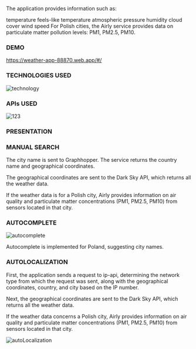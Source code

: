 The application provides information such as:

temperature
feels-like temperature
atmospheric pressure
humidity
cloud cover
wind speed
For Polish cities, the Airly service provides data on particulate matter pollution levels: PM1, PM2.5, PM10.

### DEMO

https://weather-app-88870.web.app/#/

### TECHNOLOGIES USED

![technology](https://user-images.githubusercontent.com/55457173/81743070-5b433c80-94a1-11ea-8eee-c7bd7ac53642.png)

### APIs USED

![123](https://user-images.githubusercontent.com/55457173/81742723-db1cd700-94a0-11ea-8590-bbcc968e5fad.png)

### PRESENTATION

### MANUAL SEARCH
The city name is sent to Graphhopper. The service returns the country name and geographical coordinates.

The geographical coordinates are sent to the Dark Sky API, which returns all the weather data.

If the weather data is for a Polish city, Airly provides information on air quality and particulate matter concentrations (PM1, PM2.5, PM10) from sensors located in that city.

### AUTOCOMPLETE

![autocomplete](https://user-images.githubusercontent.com/55457173/81742634-b3c60a00-94a0-11ea-8fe9-ceb3660e6251.gif)

Autocomplete is implemented for Poland, suggesting city names.

### AUTOLOCALIZATION

First, the application sends a request to ip-api, determining the network type from which the request was sent, along with the geographical coordinates, country, and city based on the IP number.

Next, the geographical coordinates are sent to the Dark Sky API, which returns all the weather data.

If the weather data concerns a Polish city, Airly provides information on air quality and particulate matter concentrations (PM1, PM2.5, PM10) from sensors located in that city.

![autoLocalization](https://user-images.githubusercontent.com/55457173/81742608-aad53880-94a0-11ea-9f94-cd9a6530a3e7.gif)
